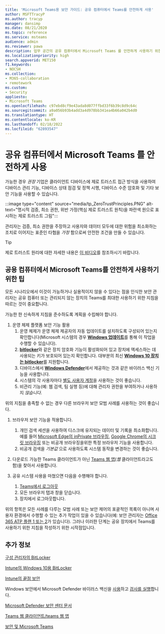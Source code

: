 ```yaml
---
title: 'Microsoft Teams용 보안 가이드: 공유 컴퓨터에서 Teams를 안전하게 사용'
author: MSFTTracyP
ms.author: tracyp
manager: dansimp
ms.date: 08/21/2020
ms.topic: reference
ms.service: msteams
audience: admin
ms.reviewer: pawa
description: 업무 공간의 공유 컴퓨터에서 Microsoft Teams 를 안전하게 사용하기 위한 지침
ms.localizationpriority: high
search.appverid: MET150
f1.keywords:
- NOCSH
ms.collection:
- M365-collaboration
- remotework
ms.custom:
- Security
appliesto:
- Microsoft Teams
ms.openlocfilehash: c97ebd8cf9e43ada8d077ffbd33f6b39c8d9c64c
ms.sourcegitcommit: a9a056b93b4add3a4d978bb341ea4b66a042b4d0
ms.translationtype: HT
ms.contentlocale: ko-KR
ms.lasthandoff: 02/18/2022
ms.locfileid: "62893547"
---
```

# <a name="use-microsoft-teams-securely-on-shared-computers"></a>공유 컴퓨터에서 Microsoft Teams 를 안전하게 사용

가능한 경우 *권장* 기업은 클라이언트 디바이스에 제로 트러스트 접근 방식을 사용하여 디바이스 관리 기능, 디바이스 상태 점검 및 정책 시행, 디바이스 수준 암호화 및 기타 보안 기능을 사용할 수 있습니다.

:::image type="content" source="media/tp_ZeroTrustPrinciples.PNG" alt-text="명시적 검증, 최소 권한, 위반 가정(핵심 제로 트러스트 원칙)을 파란색 원으로 표시하는 제로 트러스트 그림":::

관리자는 검증, 최소 권한을 주장하고 사용자와 데이터 모두에 대한 위험을 최소화하는 조치로 이어지는 표준인 타협을 *가정* 함으로써 안전한 조건을 만들 수 있습니다.

> [!TIP]
> 제로 트러스트 원리에 대한 자세한 내용은 [ 이 비디오](/security/ciso-workshop/ciso-workshop-module-3#part-2-zero-trust-definition-and-models-1537)를 참조하시기 바랍니다.

## <a name="tips-for-using-microsoft-teams-securely-from-a-shared-computer"></a>공용 컴퓨터에서 Microsoft Teams를 안전하게 사용하기 위한 팁

모든 시나리오에서 이것이 가능하거나 실용적이지 않을 수 있다는 점을 인식한 보안 관리자는 공유 컴퓨터 또는 관리되지 않는 장치의 Teams를 최대한 사용하기 위한 지침을 따르는 것이 중요합니다.

가능한 한 신속하게 지침을 준수하도록 계획을 수립해야 합니다.

1. 운영 체제 플랫폼 보안 기능 활용
    1. 운영 체제가 운영 체제 제공자의 자동 업데이트를 설치하도록 구성되어 있는지 확인합니다(Microsoft 시스템의 경우 [**Windows 업데이트**](https://support.microsoft.com/help/12373/windows-update-faq)를 통해 이 작업을 수행할 수 있습니다). 
    1. [**bitlocker**](/windows/security/information-protection/bitlocker/bitlocker-overview)와 같은 장치 암호화 기능이 활성화되어 있고 장치에 액세스하는 데 사용되는 키가 보호되어 있는지 확인합니다. 대부분의 최신 [**Windows 10 장치는 bitlocker**](/windows/security/information-protection/bitlocker/bitlocker-device-encryption-overview-windows-10)를 지원합니다. 
    1. 디바이스에서 [**Windows Defender**](/windows/security/threat-protection/microsoft-defender-antivirus/microsoft-defender-antivirus-in-windows-10)에서 제공하는 것과 같은 바이러스 백신 기능을 사용합니다.
    1. 시스템의 각 사용자마다 [별도 사용자 계정](https://support.microsoft.com/help/4026923/windows-10-create-a-local-user-or-administrator-account)을 사용하는 것이 좋습니다.
    1. 비관리 기능(예: 웹 검색, 팀 실행 등)에 대해 관리자 권한을 부여하거나 사용하지 *않습니다*.

위의 지침을 충족할 수 없는 경우 다른 브라우저 보안 모범 사례를 사용하는 것이 좋습니다.

1. 브라우저 보안 기능을 적용합니다.
    1. 개인 검색 세션을 사용하여 디스크에 유지되는 데이터 및 기록을 최소화합니다. 예를 들어 [Microsoft Edge의 inPrivate 브라우징](https://support.microsoft.com/help/4533513/microsoft-edge-browse-inprivate), [Google Chrome의 시크릿 브라우징](https://support.google.com/chrome/answer/95464?co=GENIE.Platform%3DDesktop&hl=en) 또는 비공개 브라우징을위한 특정 브라우저 기능을 사용합니다. 
    1. 비공개 검색을 *기본값* 으로 사용하도록 시스템 동작을 변경하는 것이 좋습니다. 

2. 다운로드 가능한 Teams 클라이언트가 아닌 [Teams 웹 앱](https://teams.microsoft.com)(*웹* 클라이언트라고도 함)을 찾아서 사용합니다.

3. 공유 시스템 사용을 마쳤으면 다음을 수행해야 합니다. 
    1. [Teams에서 로그아웃](https://support.microsoft.com/office/sign-out-of-teams-a6d76e69-e1dd-4bc4-8e5f-04ba48384487)
    1. 모든 브라우저 탭과 창을 닫습니다.
    1. 장치에서 로그아웃합니다.

위의 항목은 모든 사례를 다루는 모범 사례 또는 보안 제어의 포괄적인 목록이 아니며 사용자 환경에서 수행할 수 있는 추가 작업이 있을 수 있습니다(예: 보안 관리자는 [Office 365 ATP 플랜 1 또는 2](/microsoft-365/security/office-365-security/office-365-atp#office-365-atp-plan-1-and-plan-2)가 있습니다). 그러나 이러한 단계는 공유 장치에서 Teams를 사용하기 위한 지침을 작성하기 위한 시작점입니다.

## <a name="more-information"></a>추가 정보

[구성 관리자의 BitLocker](/mem/configmgr/protect/deploy-use/bitlocker/deploy-management-agent)

[Intune의 Windows 10용 BitLocker](/mem/intune/protect/encrypt-devices)

[Intune의 끝점 보안](/mem/intune/protect/endpoint-security)

Windows 보안에서 Microsoft Defender 바이러스 백신을 [사용](/windows/security/threat-protection/microsoft-defender-antivirus/microsoft-defender-security-center-antivirus#ensure-microsoft-defender-antivirus-is-enabled-in-the-windows-security-app)하고 [검사를 실행](/windows/security/threat-protection/microsoft-defender-antivirus/microsoft-defender-security-center-antivirus#run-a-scan-with-the-windows-security-app)합니다.

[Microsoft Defender 보안 센터 문서](/windows/security/threat-protection/microsoft-defender-antivirus/microsoft-defender-security-center-antivirus)

[Teams 웹 클라이언트/teams 웹 앱](./get-clients.md#browser-client)

[보안 및 Microsoft Teams](./teams-security-guide.md)
